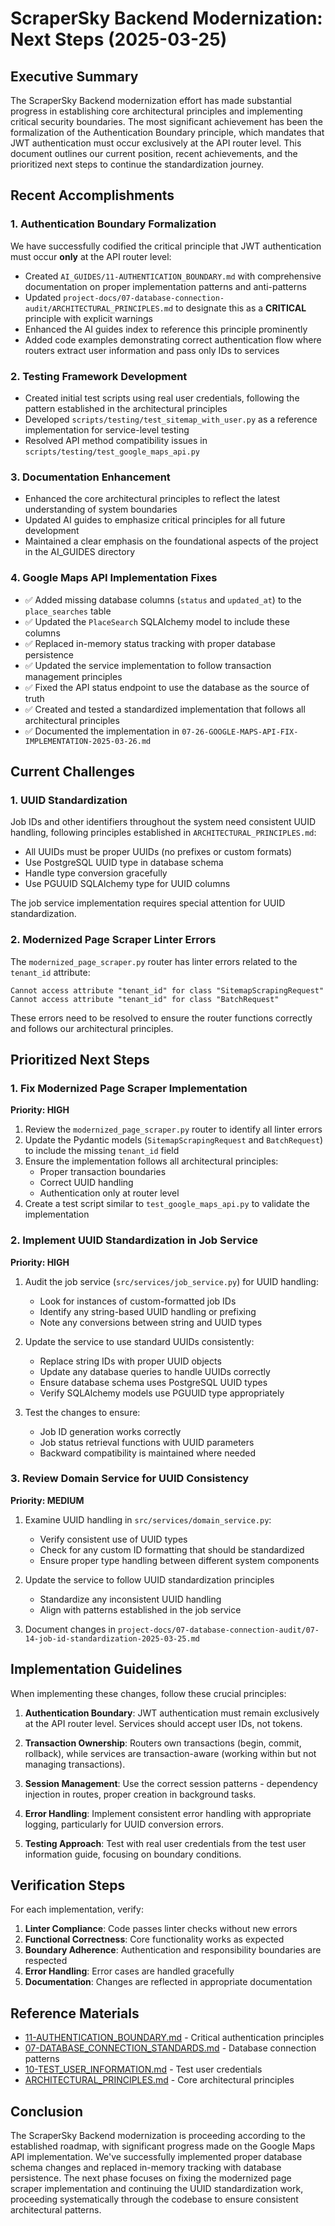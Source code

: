 # ScraperSky Backend Modernization: Next Steps (2025-03-25)

## Executive Summary

The ScraperSky Backend modernization effort has made substantial progress in establishing core architectural principles and implementing critical security boundaries. The most significant achievement has been the formalization of the Authentication Boundary principle, which mandates that JWT authentication must occur exclusively at the API router level. This document outlines our current position, recent achievements, and the prioritized next steps to continue the standardization journey.

## Recent Accomplishments

### 1. Authentication Boundary Formalization

We have successfully codified the critical principle that JWT authentication must occur **only** at the API router level:

- Created `AI_GUIDES/11-AUTHENTICATION_BOUNDARY.md` with comprehensive documentation on proper implementation patterns and anti-patterns
- Updated `project-docs/07-database-connection-audit/ARCHITECTURAL_PRINCIPLES.md` to designate this as a **CRITICAL** principle with explicit warnings
- Enhanced the AI guides index to reference this principle prominently
- Added code examples demonstrating correct authentication flow where routers extract user information and pass only IDs to services

### 2. Testing Framework Development

- Created initial test scripts using real user credentials, following the pattern established in the architectural principles
- Developed `scripts/testing/test_sitemap_with_user.py` as a reference implementation for service-level testing
- Resolved API method compatibility issues in `scripts/testing/test_google_maps_api.py`

### 3. Documentation Enhancement

- Enhanced the core architectural principles to reflect the latest understanding of system boundaries
- Updated AI guides to emphasize critical principles for all future development
- Maintained a clear emphasis on the foundational aspects of the project in the AI_GUIDES directory

### 4. Google Maps API Implementation Fixes

- ✅ Added missing database columns (`status` and `updated_at`) to the `place_searches` table
- ✅ Updated the `PlaceSearch` SQLAlchemy model to include these columns
- ✅ Replaced in-memory status tracking with proper database persistence
- ✅ Updated the service implementation to follow transaction management principles
- ✅ Fixed the API status endpoint to use the database as the source of truth
- ✅ Created and tested a standardized implementation that follows all architectural principles
- ✅ Documented the implementation in `07-26-GOOGLE-MAPS-API-FIX-IMPLEMENTATION-2025-03-26.md`

## Current Challenges

### 1. UUID Standardization

Job IDs and other identifiers throughout the system need consistent UUID handling, following principles established in `ARCHITECTURAL_PRINCIPLES.md`:

- All UUIDs must be proper UUIDs (no prefixes or custom formats)
- Use PostgreSQL UUID type in database schema
- Handle type conversion gracefully
- Use PGUUID SQLAlchemy type for UUID columns

The job service implementation requires special attention for UUID standardization.

### 2. Modernized Page Scraper Linter Errors

The `modernized_page_scraper.py` router has linter errors related to the `tenant_id` attribute:

```
Cannot access attribute "tenant_id" for class "SitemapScrapingRequest"
Cannot access attribute "tenant_id" for class "BatchRequest"
```

These errors need to be resolved to ensure the router functions correctly and follows our architectural principles.

## Prioritized Next Steps

### 1. Fix Modernized Page Scraper Implementation

**Priority: HIGH**

1. Review the `modernized_page_scraper.py` router to identify all linter errors
2. Update the Pydantic models (`SitemapScrapingRequest` and `BatchRequest`) to include the missing `tenant_id` field
3. Ensure the implementation follows all architectural principles:
   - Proper transaction boundaries
   - Correct UUID handling
   - Authentication only at router level
4. Create a test script similar to `test_google_maps_api.py` to validate the implementation

### 2. Implement UUID Standardization in Job Service

**Priority: HIGH**

1. Audit the job service (`src/services/job_service.py`) for UUID handling:

   - Look for instances of custom-formatted job IDs
   - Identify any string-based UUID handling or prefixing
   - Note any conversions between string and UUID types

2. Update the service to use standard UUIDs consistently:

   - Replace string IDs with proper UUID objects
   - Update any database queries to handle UUIDs correctly
   - Ensure database schema uses PostgreSQL UUID types
   - Verify SQLAlchemy models use PGUUID type appropriately

3. Test the changes to ensure:
   - Job ID generation works correctly
   - Job status retrieval functions with UUID parameters
   - Backward compatibility is maintained where needed

### 3. Review Domain Service for UUID Consistency

**Priority: MEDIUM**

1. Examine UUID handling in `src/services/domain_service.py`:

   - Verify consistent use of UUID types
   - Check for any custom ID formatting that should be standardized
   - Ensure proper type handling between different system components

2. Update the service to follow UUID standardization principles

   - Standardize any inconsistent UUID handling
   - Align with patterns established in the job service

3. Document changes in `project-docs/07-database-connection-audit/07-14-job-id-standardization-2025-03-25.md`

## Implementation Guidelines

When implementing these changes, follow these crucial principles:

1. **Authentication Boundary**: JWT authentication must remain exclusively at the API router level. Services should accept user IDs, not tokens.

2. **Transaction Ownership**: Routers own transactions (begin, commit, rollback), while services are transaction-aware (working within but not managing transactions).

3. **Session Management**: Use the correct session patterns - dependency injection in routes, proper creation in background tasks.

4. **Error Handling**: Implement consistent error handling with appropriate logging, particularly for UUID conversion errors.

5. **Testing Approach**: Test with real user credentials from the test user information guide, focusing on boundary conditions.

## Verification Steps

For each implementation, verify:

1. **Linter Compliance**: Code passes linter checks without new errors
2. **Functional Correctness**: Core functionality works as expected
3. **Boundary Adherence**: Authentication and responsibility boundaries are respected
4. **Error Handling**: Error cases are handled gracefully
5. **Documentation**: Changes are reflected in appropriate documentation

## Reference Materials

- [11-AUTHENTICATION_BOUNDARY.md](/AI_GUIDES/11-AUTHENTICATION_BOUNDARY.md) - Critical authentication principles
- [07-DATABASE_CONNECTION_STANDARDS.md](/AI_GUIDES/07-DATABASE_CONNECTION_STANDARDS.md) - Database connection patterns
- [10-TEST_USER_INFORMATION.md](/AI_GUIDES/10-TEST_USER_INFORMATION.md) - Test user credentials
- [ARCHITECTURAL_PRINCIPLES.md](/project-docs/07-database-connection-audit/ARCHITECTURAL_PRINCIPLES.md) - Core architectural principles

## Conclusion

The ScraperSky Backend modernization is proceeding according to the established roadmap, with significant progress made on the Google Maps API implementation. We've successfully implemented proper database schema changes and replaced in-memory tracking with database persistence. The next phase focuses on fixing the modernized page scraper implementation and continuing the UUID standardization work, proceeding systematically through the codebase to ensure consistent architectural patterns.
